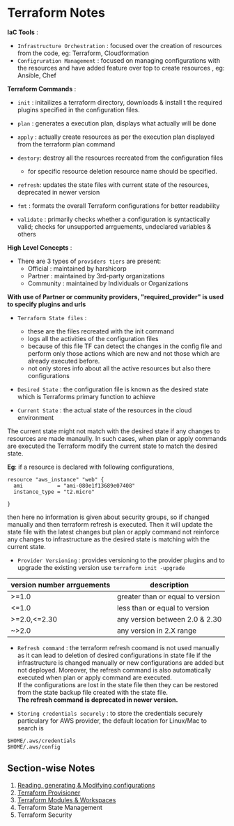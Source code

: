 # Terraform Notes

**IaC Tools** :

- `Infrastructure Orchestration` : focused over the creation of resources from the code, eg: Terraform, Cloudformation
- `Configruration Management` : focused on managing configurations with the resources and have added feature over top to create resources , eg: Ansible, Chef

**Terraform Commands** :

- `init` : initailizes a terraform directory, downloads & install t the required plugins specified in the configuration files.

- `plan` : generates a execution plan, displays what actually will be done

- `apply` : actually create resources as per the execution plan displayed from the terraform plan command

- `destory`: destroy all the resources recreated from the configuration files

  - for specific resource deletion resource name should be specified.

- `refresh`: updates the state files with current state of the resources, deprecated in newer version

- `fmt` : formats the overall Terraform configurations for better readability

- `validate` : primarily checks whether a configuration is syntactically valid; checks for unsupported arrguements, undeclared variables & others

**High Level Concepts** :

- There are 3 types of `providers tiers` are present:
  - Official : maintained by harshicorp
  - Partner : maintained by 3rd-party organizations
  - Community : maintained by Individuals or Organizations

**With use of Partner or community providers, "required_provider" is used to specify plugins and urls**

- `Terraform State files` :

  - these are the files recreated with the init command
  - logs all the activities of the configuration files
  - because of this file TF can detect the changes in the config file and perform only those actions which are new and not those which are already executed before.
  - not only stores info about all the active resources but also there configurations

- `Desired State` : the configuration file is known as the desired state which is Terraforms primary function to achieve

- `Current State` : the actual state of the resources in the cloud environment

The current state might not match with the desired state if any changes to resources are made manaully.
In such cases, when plan or apply commands are executed the Terraform modify the current state to match the desired state.

**Eg**: if a resource is declared with following configurations,

```
resource "aws_instance" "web" {
  ami           = "ami-080e1f13689e07408"
  instance_type = "t2.micro"

}
```

then here no information is given about security groups, so if changed manually and then terraform refresh is executed. Then it will update the state file with the latest changes but plan or apply command not reinforce any changes to infrastructure as the desired state is matching with the current state.

- `Provider Versioning` : provides versioning to the provider plugins and to upgrade the existing version use `terraform init -upgrade`

| version number arrguements | description                      |
| -------------------------- | -------------------------------- |
| \>=1.0                     | greater than or equal to version |
| \<=1.0                     | less than or equal to version    |
| \>=2.0,<=2.30              | any version between 2.0 & 2.30   |
| \~>2.0                     | any version in 2.X range         |

- `Refresh command` : the terraform refresh coomand is not used manually as it can lead to deletion of desired configurations in state file if the infrastructure is changed manually or new configurations are added but not deployed. Moreover, the refresh command is also automatically executed when plan or apply command are executed. <br>
  If the configurations are lost in the state file then they can be restored from the state backup file created with the state file. <br>
  **The refresh command is deprecated in newer version.**

- `Storing credentials securely` : to store the credentials securely particulary for AWS provider, the default location for Linux/Mac to search is

```
$HOME/.aws/credentials
$HOME/.aws/config
```

## Section-wise Notes

1. [Reading, generating & Modifying configurations](https://github.com/syash7202/Terraform-Notes/tree/main/Modifying%20configurations)
2. [Terraform Provisioner](https://github.com/syash7202/Terraform-Notes/tree/main/Terraform%20Provisioners)
3. [Terraform Modules & Workspaces](https://github.com/syash7202/Terraform-Notes/tree/main/Terraform%20Modules%20%26%20Workspaces)
4. Terraform State Management
5. Terraform Security
